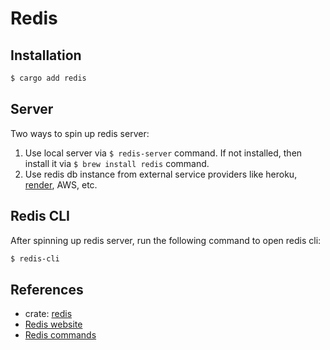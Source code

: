 # Redis

## Installation

```sh
$ cargo add redis
```

## Server

Two ways to spin up redis server:

1. Use local server via `$ redis-server` command. If not installed, then install it via `$ brew install redis` command.
2. Use redis db instance from external service providers like heroku, [render](https://dashboard.render.com/), AWS, etc.

## Redis CLI

After spinning up redis server, run the following command to open redis cli:

```sh
$ redis-cli
```

## References

- crate: [redis](https://crates.io/crates/redis)
- [Redis website](https://redis.io/)
- [Redis commands](https://redis.io/commands/)
